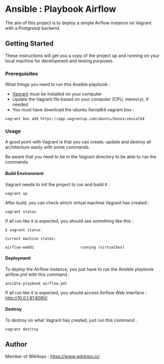 # Ansible : Playbook Airflow
The aim of this project is to deploy a simple Airflow instance on Vagrant with a Postgresql backend.

## Getting Started

These instructions will get you a copy of the project up and running on your local machine for development and testing purposes.

### Prerequisites

What things you need to run this Ansible playbook :

* [Vagrant](https://www.vagrantup.com/docs/installation/) must be installed on your computer
* Update the Vagrant file based on your computer (CPU, memory), if needed
* You must have download the ubuntu Xenial64 vagrant box :

```
vagrant box add https://app.vagrantup.com/ubuntu/boxes/xenial64
```

### Usage

A good point with Vagrant is that you can create, update and destroy all architecture easily with some commands.

Be aware that you need to be in the Vagrant directory to be able to run the commands.

#### Build Environment

Vagrant needs to init the project to run and build it :

```
vagrant up
```

After build, you can check which virtual machine Vagrant has created :

```
vagrant status
```

If all run like it is expected, you should see something like this :

```
$ vagrant status

Current machine states:

airflow-web01                     running (virtualbox)
```

#### Deployment

To deploy the Airflow instance, you just have to run the Ansible playbook airflow.yml with this command :

```
ansible-playbook airflow.yml
```

If all run like it is expected, you should access Airflow Web interface : http://10.0.1.81:8080/

#### Destroy

To destroy on what Vagrant has created, just run this command :

```
vagrant destroy
```

## Author

Member of Wikitops : https://www.wikitops.io/
